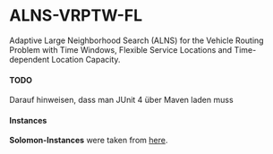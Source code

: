 # ALNS-VRPTW-FL
Adaptive Large Neighborhood Search (ALNS) for the Vehicle Routing Problem with Time Windows, Flexible Service Locations and Time-dependent Location Capacity. 

#### TODO
Darauf hinweisen, dass man JUnit 4 über Maven laden muss

#### Instances

**Solomon-Instances** were taken from [here](http://web.cba.neu.edu/~msolomon/problems.html).